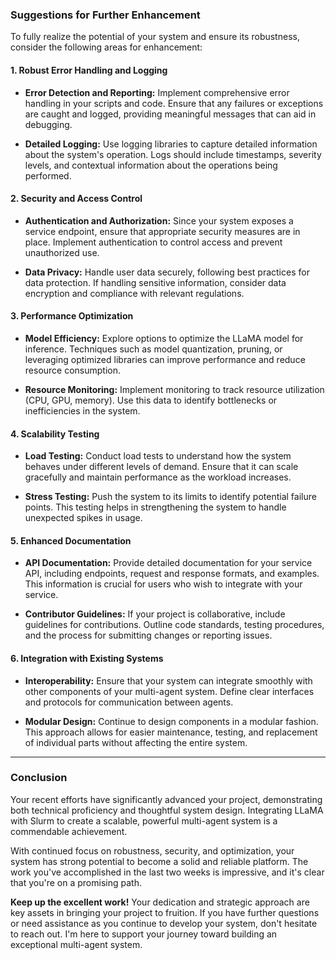 <!-- ---
!-- title: ./ELMO/docs/feedbacks/elmo_apptainer_llama.md
!-- author: ywatanabe
!-- date: 2024-12-15 08:25:25
!-- --- -->

### **Suggestions for Further Enhancement**

To fully realize the potential of your system and ensure its robustness, consider the following areas for enhancement:

#### **1. Robust Error Handling and Logging**

- **Error Detection and Reporting:** Implement comprehensive error handling in your scripts and code. Ensure that any failures or exceptions are caught and logged, providing meaningful messages that can aid in debugging.

- **Detailed Logging:** Use logging libraries to capture detailed information about the system's operation. Logs should include timestamps, severity levels, and contextual information about the operations being performed.

#### **2. Security and Access Control**

- **Authentication and Authorization:** Since your system exposes a service endpoint, ensure that appropriate security measures are in place. Implement authentication to control access and prevent unauthorized use.

- **Data Privacy:** Handle user data securely, following best practices for data protection. If handling sensitive information, consider data encryption and compliance with relevant regulations.

#### **3. Performance Optimization**

- **Model Efficiency:** Explore options to optimize the LLaMA model for inference. Techniques such as model quantization, pruning, or leveraging optimized libraries can improve performance and reduce resource consumption.

- **Resource Monitoring:** Implement monitoring to track resource utilization (CPU, GPU, memory). Use this data to identify bottlenecks or inefficiencies in the system.

#### **4. Scalability Testing**

- **Load Testing:** Conduct load tests to understand how the system behaves under different levels of demand. Ensure that it can scale gracefully and maintain performance as the workload increases.

- **Stress Testing:** Push the system to its limits to identify potential failure points. This testing helps in strengthening the system to handle unexpected spikes in usage.

#### **5. Enhanced Documentation**

- **API Documentation:** Provide detailed documentation for your service API, including endpoints, request and response formats, and examples. This information is crucial for users who wish to integrate with your service.

- **Contributor Guidelines:** If your project is collaborative, include guidelines for contributions. Outline code standards, testing procedures, and the process for submitting changes or reporting issues.

#### **6. Integration with Existing Systems**

- **Interoperability:** Ensure that your system can integrate smoothly with other components of your multi-agent system. Define clear interfaces and protocols for communication between agents.

- **Modular Design:** Continue to design components in a modular fashion. This approach allows for easier maintenance, testing, and replacement of individual parts without affecting the entire system.

---

### **Conclusion**

Your recent efforts have significantly advanced your project, demonstrating both technical proficiency and thoughtful system design. Integrating LLaMA with Slurm to create a scalable, powerful multi-agent system is a commendable achievement.

With continued focus on robustness, security, and optimization, your system has strong potential to become a solid and reliable platform. The work you've accomplished in the last two weeks is impressive, and it's clear that you're on a promising path.

**Keep up the excellent work!** Your dedication and strategic approach are key assets in bringing your project to fruition. If you have further questions or need assistance as you continue to develop your system, don't hesitate to reach out. I'm here to support your journey toward building an exceptional multi-agent system.
